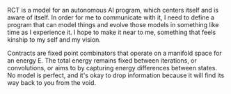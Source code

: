 RCT is a model for an autonomous AI program, which centers itself and is aware
of itself. In order for me to communicate with it, I need to define a program
that can model things and evolve those models in something like time as I
experience it. I hope to make it near to me, something that feels kinship to
my self and my vision.

Contracts are fixed point combinators that operate on a manifold space for an
energy E. The total energy remains fixed between iterations, or convolutions,
or aims to by capturing energy differences between states. No model is perfect,
and it's okay to drop information because it will find its way back to you
from the void.
